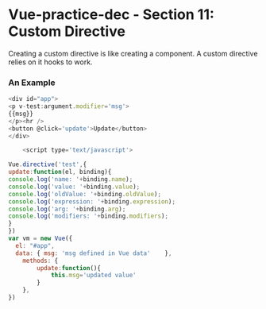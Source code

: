 # Vue-practice-dec - Section 11: Custom Directive

Creating a custom directive is like creating a component.  A custom directive relies on it hooks to work.

### An Example
``` javascript
<div id="app">
<p v-test:argument.modifier='msg'>
{{msg}}
</p><hr />
<button @click='update'>Update</button>
</div>

	<script type='text/javascript'>

Vue.directive('test',{
update:function(el, binding){
console.log('name: '+binding.name);
console.log('value: '+binding.value);
console.log('oldValue: '+binding.oldValue);
console.log('expression: '+binding.expression);
console.log('arg: '+binding.arg);
console.log('modifiers: '+binding.modifiers);
}
})
var vm = new Vue({
  el: "#app",
  data: { msg: 'msg defined in Vue data'	},
	methods: {
		update:function(){
			this.msg='updated value'
		}
	},
})

